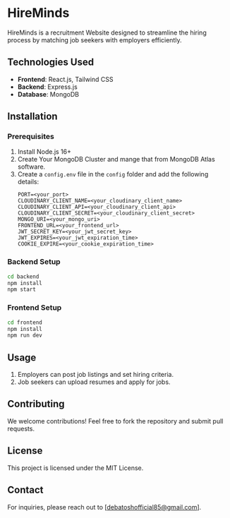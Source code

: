 # HireMinds

HireMinds is a recruitment Website designed to streamline the hiring process by matching job seekers with employers efficiently.

## Technologies Used
- **Frontend**: React.js, Tailwind CSS
- **Backend**: Express.js
- **Database**: MongoDB

## Installation
### Prerequisites
1. Install Node.js 16+
2. Create Your MongoDB Cluster and mange that from MongoDB Atlas software.
3. Create a `config.env` file in the `config` folder and add the following details:
   ```env
   PORT=<your_port>
   CLOUDINARY_CLIENT_NAME=<your_cloudinary_client_name>
   CLOUDINARY_CLIENT_API=<your_cloudinary_client_api>
   CLOUDINARY_CLIENT_SECRET=<your_cloudinary_client_secret>
   MONGO_URI=<your_mongo_uri>
   FRONTEND_URL=<your_frontend_url>
   JWT_SECRET_KEY=<your_jwt_secret_key>
   JWT_EXPIRES=<your_jwt_expiration_time>
   COOKIE_EXPIRE=<your_cookie_expiration_time>
   ```

### Backend Setup
```sh
cd backend
npm install
npm start
```

### Frontend Setup
```sh
cd frontend
npm install
npm run dev
```

## Usage
1. Employers can post job listings and set hiring criteria.
2. Job seekers can upload resumes and apply for jobs.


## Contributing
We welcome contributions! Feel free to fork the repository and submit pull requests.

## License
This project is licensed under the MIT License.

## Contact
For inquiries, please reach out to [debatoshofficial85@gmail.com].
